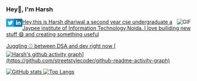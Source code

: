<h3 dir="auto">Hey👋</g-emoji>, I'm Harsh</h3>

<a href="https://twitter.com/HarshDhariwal_" rel="nofollow"><img align="left" alt="" width="22px" src="https://raw.githubusercontent.com/edent/SuperTinyIcons/master/images/svg/twitter.svg" style="max-width: 100%;"></a>
<a href="https://www.linkedin.com/in/harsh-dhariwal/" rel="nofollow">
  <img align="left"  width="22px" src="https://raw.githubusercontent.com/edent/SuperTinyIcons/master/images/svg/linkedin.svg" style="max-width: 100%;">

  </a>
  
  
 <a target="_blank" rel="noopener noreferrer" href="https://camo.githubusercontent.com/1c599fd918f649ead173975ee0cb6ce72c47d2765e2813f608f7282a74407e26/68747470733a2f2f6d656469612e67697068792e636f6d2f6d656469612f38333648694a633770677a7938694e58436e2f67697068792e676966"><img align="right" alt="GIF" src="https://user-images.githubusercontent.com/89967721/152495855-d80988cf-6d85-448b-b6fa-58a1b4e632f7.gif" data-canonical-src="https://user-images.githubusercontent.com/89967721/152495855-d80988cf-6d85-448b-b6fa-58a1b4e632f7.gif" style="max-width: 100%;">
  
   
   
 
Hey,this is Harsh dhariwal a second year cse undergraduate a Jaypee institute of Information Technology,Noida.
 I love builiding new stuff 😄 and creating something useful 
  
  Juggling ⚾ between DSA and dev right now 
   [![Harsh's github activity graph](https://github-readme-activity-graph.cyclic.app/graph?username=streetstylecoder&bg_color=0f2d3d&color=1cadfb&line=1cadfb&point=1cadfb&area=true&hide_border=true")](https://github.com/streetstylecoder/github-readme-activity-graph)

 ![GitHub stats](https://github-readme-stats.vercel.app/api?username=streetstylecoder&show_icons=true&theme=tokyonight)
![Top Langs](https://github-readme-stats.vercel.app/api/top-langs/?username=streetstylecoder&theme=tokyonight)
<!---
Harsh-dhariwal/Harsh-dhariwal is a ✨ special ✨ repository because its `README.md` (this file) appears on your GitHub profile.
You can click the Preview link to take a look at your changes.
--->
